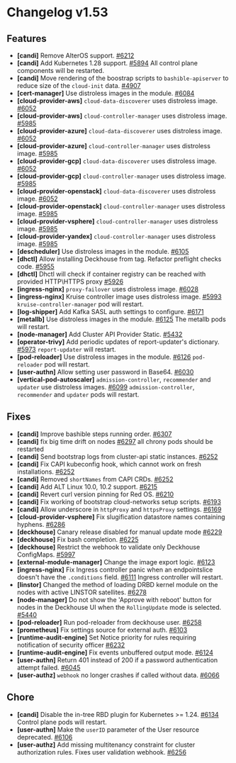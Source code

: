# Changelog v1.53

## Features


 - **[candi]** Remove AlterOS support. [#6212](https://github.com/deckhouse/deckhouse/pull/6212)
 - **[candi]** Add Kubernetes 1.28 support. [#5894](https://github.com/deckhouse/deckhouse/pull/5894)
    All control plane components will be restarted.
 - **[candi]** Move rendering of the boostrap scripts to `bashible-apiserver` to reduce size of the `cloud-init` data. [#4907](https://github.com/deckhouse/deckhouse/pull/4907)
 - **[cert-manager]** Use distroless images in the module. [#6084](https://github.com/deckhouse/deckhouse/pull/6084)
 - **[cloud-provider-aws]** `cloud-data-discoverer` uses distroless image. [#6052](https://github.com/deckhouse/deckhouse/pull/6052)
 - **[cloud-provider-aws]** `cloud-controller-manager` uses distroless image. [#5985](https://github.com/deckhouse/deckhouse/pull/5985)
 - **[cloud-provider-azure]** `cloud-data-discoverer` uses distroless image. [#6052](https://github.com/deckhouse/deckhouse/pull/6052)
 - **[cloud-provider-azure]** `cloud-controller-manager` uses distroless image. [#5985](https://github.com/deckhouse/deckhouse/pull/5985)
 - **[cloud-provider-gcp]** `cloud-data-discoverer` uses distroless image. [#6052](https://github.com/deckhouse/deckhouse/pull/6052)
 - **[cloud-provider-gcp]** `cloud-controller-manager` uses distroless image. [#5985](https://github.com/deckhouse/deckhouse/pull/5985)
 - **[cloud-provider-openstack]** `cloud-data-discoverer` uses distroless image. [#6052](https://github.com/deckhouse/deckhouse/pull/6052)
 - **[cloud-provider-openstack]** `cloud-controller-manager` uses distroless image. [#5985](https://github.com/deckhouse/deckhouse/pull/5985)
 - **[cloud-provider-vsphere]** `cloud-controller-manager` uses distroless image. [#5985](https://github.com/deckhouse/deckhouse/pull/5985)
 - **[cloud-provider-yandex]** `cloud-controller-manager` uses distroless image. [#5985](https://github.com/deckhouse/deckhouse/pull/5985)
 - **[descheduler]** Use distroless images in the module. [#6105](https://github.com/deckhouse/deckhouse/pull/6105)
 - **[dhctl]** Allow installing Deckhouse from tag. Refactor preflight checks code. [#5955](https://github.com/deckhouse/deckhouse/pull/5955)
 - **[dhctl]** Dhctl will check if container registry can be reached with provided HTTP\HTTPS proxy [#5926](https://github.com/deckhouse/deckhouse/pull/5926)
 - **[ingress-nginx]** `proxy-failover` uses distroless image. [#6028](https://github.com/deckhouse/deckhouse/pull/6028)
 - **[ingress-nginx]** Kruise controller image uses distroless image. [#5993](https://github.com/deckhouse/deckhouse/pull/5993)
    `kruise-controller-manager` pod will restart.
 - **[log-shipper]** Add Kafka SASL auth settings to configure. [#6171](https://github.com/deckhouse/deckhouse/pull/6171)
 - **[metallb]** Use distroless images in the module. [#6125](https://github.com/deckhouse/deckhouse/pull/6125)
    The metallb pods will restart.
 - **[node-manager]** Add Cluster API Provider Static. [#5432](https://github.com/deckhouse/deckhouse/pull/5432)
 - **[operator-trivy]** Add periodic updates of report-updater's dictionary. [#5973](https://github.com/deckhouse/deckhouse/pull/5973)
    `report-updater` will restart.
 - **[pod-reloader]** Use distroless images in the module. [#6126](https://github.com/deckhouse/deckhouse/pull/6126)
    `pod-reloader` pod will restart.
 - **[user-authn]** Allow setting user password in Base64. [#6030](https://github.com/deckhouse/deckhouse/pull/6030)
 - **[vertical-pod-autoscaler]** `admission-controller`, `recommender` and `updater` use distroless images. [#6099](https://github.com/deckhouse/deckhouse/pull/6099)
    `admission-controller`, `recommender` and `updater` pods will restart.

## Fixes


 - **[candi]** Improve bashible steps running order. [#6307](https://github.com/deckhouse/deckhouse/pull/6307)
 - **[candi]** fix big time drift on nodes [#6297](https://github.com/deckhouse/deckhouse/pull/6297)
    all chrony pods should be restarted
 - **[candi]** Send bootstrap logs from cluster-api static instances. [#6252](https://github.com/deckhouse/deckhouse/pull/6252)
 - **[candi]** Fix CAPI kubeconfig hook, which cannot work on fresh installations. [#6252](https://github.com/deckhouse/deckhouse/pull/6252)
 - **[candi]** Removed `shortNames` from CAPI CRDs. [#6252](https://github.com/deckhouse/deckhouse/pull/6252)
 - **[candi]** Add ALT Linux 10.0, 10.2 support. [#6215](https://github.com/deckhouse/deckhouse/pull/6215)
 - **[candi]** Revert curl version pinning for Red OS. [#6210](https://github.com/deckhouse/deckhouse/pull/6210)
 - **[candi]** Fix working of bootstrap cloud-networks setup scripts. [#6193](https://github.com/deckhouse/deckhouse/pull/6193)
 - **[candi]** Allow underscore in `httpProxy` and `httpsProxy` settings. [#6169](https://github.com/deckhouse/deckhouse/pull/6169)
 - **[cloud-provider-vsphere]** Fix slugification datastore names containing hyphens. [#6286](https://github.com/deckhouse/deckhouse/pull/6286)
 - **[deckhouse]** Canary release disabled for manual update mode [#6229](https://github.com/deckhouse/deckhouse/pull/6229)
 - **[deckhouse]** Fix bash completion. [#6225](https://github.com/deckhouse/deckhouse/pull/6225)
 - **[deckhouse]** Restrict the webhook to validate only Deckhouse ConfigMaps. [#5997](https://github.com/deckhouse/deckhouse/pull/5997)
 - **[external-module-manager]** Change the image export logic. [#6123](https://github.com/deckhouse/deckhouse/pull/6123)
 - **[ingress-nginx]** Fix Ingress controller panic when an endpointslice doesn't have the `.conditions` field. [#6111](https://github.com/deckhouse/deckhouse/pull/6111)
    Ingress controller will restart.
 - **[linstor]** Changed the method of loading DRBD kernel module on the nodes with active LINSTOR satellites. [#6278](https://github.com/deckhouse/deckhouse/pull/6278)
 - **[node-manager]** Do not show the 'Approve with reboot' button for nodes in the Deckhouse UI when the `RollingUpdate` mode is selected. [#5440](https://github.com/deckhouse/deckhouse/pull/5440)
 - **[pod-reloader]** Run pod-reloader from deckhouse user. [#6258](https://github.com/deckhouse/deckhouse/pull/6258)
 - **[prometheus]** Fix settings source for external auth. [#6103](https://github.com/deckhouse/deckhouse/pull/6103)
 - **[runtime-audit-engine]** Set Notice priority for rules requiring notification of security officer [#6232](https://github.com/deckhouse/deckhouse/pull/6232)
 - **[runtime-audit-engine]** Fix events unbuffered output mode. [#6124](https://github.com/deckhouse/deckhouse/pull/6124)
 - **[user-authn]** Return 401 instead of 200 if a password authentication attempt failed. [#6045](https://github.com/deckhouse/deckhouse/pull/6045)
 - **[user-authz]** `webhook` no longer crashes if called without data. [#6066](https://github.com/deckhouse/deckhouse/pull/6066)

## Chore


 - **[candi]** Disable the in-tree RBD plugin for Kubernetes >= 1.24. [#6134](https://github.com/deckhouse/deckhouse/pull/6134)
    Control plane pods will restart.
 - **[user-authn]** Make the `userID` parameter of the User resource deprecated. [#6106](https://github.com/deckhouse/deckhouse/pull/6106)
 - **[user-authz]** Add missing multitenancy constraint for cluster authorization rules. Fixes user validation webhook. [#6256](https://github.com/deckhouse/deckhouse/pull/6256)

